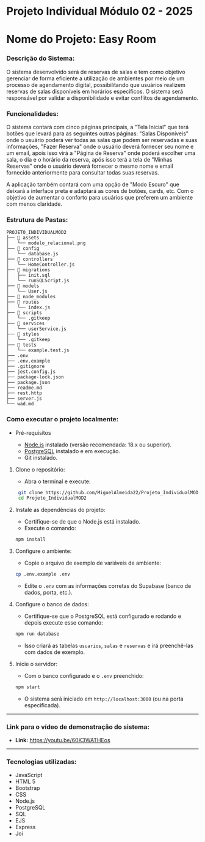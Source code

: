 # Projeto Individual Módulo 02 - 2025

# Nome do Projeto: Easy Room

### Descrição do Sistema:
O sistema desenvolvido será de reservas de salas e tem como objetivo gerenciar de forma eficiente a utilização de ambientes por meio de um processo de agendamento digital, possibilitando que usuários realizem reservas de salas disponíveis em horários específicos. O sistema será responsável por validar a disponibilidade e evitar conflitos de agendamento.

### Funcionalidades:
O sistema contará com cinco páginas principais, a "Tela Inicial" que terá botões que levará para as seguintes outras páginas: "Salas Disponíveis" onde o usuário poderá ver todas as salas que podem ser reservadas e suas informações, "Fazer Reserva" onde o usuário deverá fornecer seu nome e um email, apois isso virá a "Página de Reserva" onde poderá escolher uma sala, o dia e o horário da reserva, após isso terá a tela de "Minhas Reservas" onde o usuário deverá fornecer o mesmo nome e email fornecido anteriormente para consultar todas suas reservas.

A aplicação também contará com uma opção de "Modo Escuro" que deixará a interface preta e adaptará as cores de botões, cards, etc. Com o objetivo de aumentar o conforto para usuários que preferem um ambiente com menos claridade.

### Estrutura de Pastas:
 ```
 PROJETO_INDIVIDUALMOD2
├── 📁 assets
│   └── modelo_relacional.png
├── 📁 config
│   └── database.js
├── 📁 controllers
│   └── HomeController.js
├── 📁 migrations
│   ├── init.sql
│   └── runSQLScript.js
├── 📁 models
│   └── User.js
├── 📁 node_modules
├── 📁 routes
│   └── index.js
├── 📁 scripts
│   └── .gitkeep
├── 📁 services
│   └── userService.js
├── 📁 styles
│   └── .gitkeep
├── 📁 tests
│   └── example.test.js
├── .env
├── .env.example
├── .gitignore
├── jest.config.js
├── package-lock.json
├── package.json
├── readme.md
├── rest.http
├── server.js
└── wad.md
``` 

### Como executar o projeto localmente:

- Pré-requisitos

    - [Node.js](https://nodejs.org/) instalado (versão recomendada: 18.x ou superior).
    - [PostgreSQL](https://www.postgresql.org/) instalado e em execução.
    - Git instalado.

1. Clone o repositório:
    - Abra o terminal e execute:
    ```bash
     git clone https://github.com/MiguelAlmeida22/Projeto_IndividualMOD2.git
     cd Projeto_IndividualMOD2
     ```

2. Instale as dependências do projeto:
     - Certifique-se de que o Node.js está instalado.
     - Execute o comando:
     ```bash
     npm install
     ```

3. Configure o ambiente:
     - Copie o arquivo de exemplo de variáveis de ambiente:
     ```bash
     cp .env.example .env
     ```
     - Edite o `.env` com as informações corretas do Supabase (banco de dados, porta, etc.).

4. Configure o banco de dados:
    - Certifique-se que o PostgreSQL está configurado e rodando e depois execute esse comando:
     ```bash
     npm run database
     ```
   - Isso criará as tabelas `usuarios`, `salas` e `reservas` e irá preenchê-las com dados de exemplo.

5. Inicie o servidor:
    - Com o banco configurado e o `.env` preenchido:
     ```bash
     npm start
     ```
   - O sistema será iniciado em `http://localhost:3000` (ou na porta especificada).
---
### Link para o vídeo de demonstração do sistema:

- **Link:** https://youtu.be/60K3WATHEos
---

### Tecnologias utilizadas:

- JavaScript
- HTML 5 
- Bootstrap
- CSS
- Node.js
- PostgreSQL
- SQL
- EJS
- Express
- Joi




